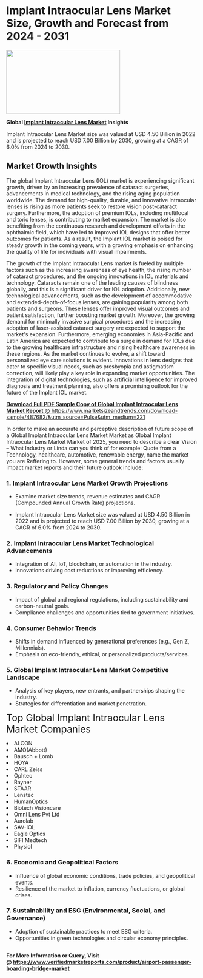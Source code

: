<H1>Implant Intraocular Lens Market Size, Growth and Forecast from 2024 - 2031</H1><img class="aligncenter size-medium wp-image-584254" src="https://thirdeyenews.in/wp-content/uploads/2024/09/Global-Market-Research-300x168.jpeg" alt="" width="300" height="168" /><p><strong>Global&nbsp;<a href="https://www.marketsizeandtrends.com/download-sample/487682/&amp;utm_source=Pulse&amp;utm_medium=221">Implant Intraocular Lens Market</a> Insights</strong></p><p>Implant Intraocular Lens Market size was valued at USD 4.50 Billion in 2022 and is projected to reach USD 7.00 Billion by 2030, growing at a CAGR of 6.0% from 2024 to 2030.</p><p><h2>Market Growth Insights</h2> <p>The global Implant Intraocular Lens (IOL) market is experiencing significant growth, driven by an increasing prevalence of cataract surgeries, advancements in medical technology, and the rising aging population worldwide. The demand for high-quality, durable, and innovative intraocular lenses is rising as more patients seek to restore vision post-cataract surgery. Furthermore, the adoption of premium IOLs, including multifocal and toric lenses, is contributing to market expansion. The market is also benefiting from the continuous research and development efforts in the ophthalmic field, which have led to improved IOL designs that offer better outcomes for patients. As a result, the Implant IOL market is poised for steady growth in the coming years, with a growing emphasis on enhancing the quality of life for individuals with visual impairments. <a href="#download-sample"></a></p> <p>The growth of the Implant Intraocular Lens market is fueled by multiple factors such as the increasing awareness of eye health, the rising number of cataract procedures, and the ongoing innovations in IOL materials and technology. Cataracts remain one of the leading causes of blindness globally, and this is a significant driver for IOL adoption. Additionally, new technological advancements, such as the development of accommodative and extended-depth-of-focus lenses, are gaining popularity among both patients and surgeons. These lenses offer improved visual outcomes and patient satisfaction, further boosting market growth. Moreover, the growing demand for minimally invasive surgical procedures and the increasing adoption of laser-assisted cataract surgery are expected to support the market's expansion. Furthermore, emerging economies in Asia-Pacific and Latin America are expected to contribute to a surge in demand for IOLs due to the growing healthcare infrastructure and rising healthcare awareness in these regions. As the market continues to evolve, a shift toward personalized eye care solutions is evident. Innovations in lens designs that cater to specific visual needs, such as presbyopia and astigmatism correction, will likely play a key role in expanding market opportunities. The integration of digital technologies, such as artificial intelligence for improved diagnosis and treatment planning, also offers a promising outlook for the future of the Implant IOL market. <a href="#get-more"></p><p><span class=""><strong>Download Full PDF Sample Copy of Global Implant Intraocular Lens Market Report</strong> @ <a href="https://www.marketsizeandtrends.com/download-sample/487682/&amp;utm_source=Pulse&amp;utm_medium=221" target="_blank">https://www.marketsizeandtrends.com/download-sample/487682/&amp;utm_source=Pulse&amp;utm_medium=221</a></span></p><p>In order to make an accurate and perceptive description of future scope of a Global&nbsp;Implant Intraocular Lens Market Market as Global&nbsp;Implant Intraocular Lens Market Market of 2025, you need to describe a clear Vision &ndash; What Industry or Linda can you think of for example: Quote from a Technology, healthcare, automotive, renewable energy, name the market you are Reffering to. However, some general trends and factors usually impact market reports and their future outlook include:</p><h3>1.&nbsp;<strong>Implant Intraocular Lens Market Growth Projections</strong></h3><ul><li>Examine market size trends, revenue estimates and CAGR (Compounded Annual Growth Rate) projections.</li><li><p>Implant Intraocular Lens Market size was valued at USD 4.50 Billion in 2022 and is projected to reach USD 7.00 Billion by 2030, growing at a CAGR of 6.0% from 2024 to 2030.</p></li></ul><h3>2.&nbsp;<strong>Implant Intraocular Lens Market Technological Advancements</strong></h3><ul><li>Integration of AI, IoT, blockchain, or automation in the industry.</li><li>Innovations driving cost reductions or improving efficiency.</li></ul><h3>3.&nbsp;<strong>Regulatory and Policy Changes</strong></h3><ul><li>Impact of global and regional regulations, including sustainability and carbon-neutral goals.</li><li>Compliance challenges and opportunities tied to government initiatives.</li></ul><h3>4.&nbsp;<strong>Consumer Behavior Trends</strong></h3><ul><li>Shifts in demand influenced by generational preferences (e.g., Gen Z, Millennials).</li><li>Emphasis on eco-friendly, ethical, or personalized products/services.</li></ul><h3>5.&nbsp;<strong>Global Implant Intraocular Lens Market Competitive Landscape</strong></h3><ul><li>Analysis of key players, new entrants, and partnerships shaping the industry.</li><li>Strategies for differentiation and market penetration.</li></ul><p data-pm-slice="1 1 []"><span style="color: inherit; font-family: inherit; font-size: 25px;">Top Global Implant Intraocular Lens Market Companies</span></p><div class="" data-test-id=""><p><li>ALCON</li><li> AMO(Abbott)</li><li> Bausch + Lomb</li><li> HOYA</li><li> CARL Zeiss</li><li> Ophtec</li><li> Rayner</li><li> STAAR</li><li> Lenstec</li><li> HumanOptics</li><li> Biotech Visioncare</li><li> Omni Lens Pvt Ltd</li><li> Aurolab</li><li> SAV-IOL</li><li> Eagle Optics</li><li> SIFI Medtech</li><li> Physiol</li></p></div><h3>6.&nbsp;<strong>Economic and Geopolitical Factors</strong></h3><ul><li>Influence of global economic conditions, trade policies, and geopolitical events.</li><li>Resilience of the market to inflation, currency fluctuations, or global crises.</li></ul><h3>7.&nbsp;<strong>Sustainability and ESG (Environmental, Social, and Governance)</strong></h3><ul><li>Adoption of sustainable practices to meet ESG criteria.</li><li>Opportunities in green technologies and circular economy principles.</li></ul><h2><strong style="font-size: 14px;">For More Information or Query, Visit @&nbsp;</strong><a style="background-color: #ffffff; font-size: 14px;" href="https://www.marketsizeandtrends.com/report/implant-intraocular-lens-market/" target="_blank">https://www.verifiedmarketreports.com/product/airport-passenger-boarding-bridge-market</a></h2>
